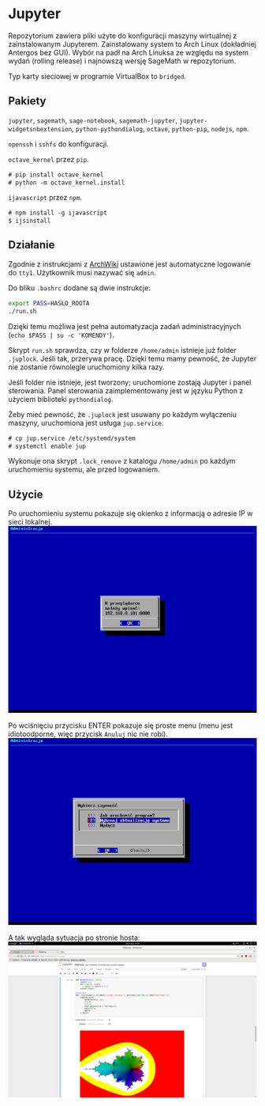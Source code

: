 # Jupyter
Repozytorium zawiera pliki użyte do konfiguracji
maszyny wirtualnej z zainstalowanym Jupyterem.
Zainstalowany system to Arch Linux (dokładniej Antergos bez GUI).
Wybór na padł na Arch Linuksa ze względu na system wydań (rolling release)
i najnowszą wersję SageMath w repozytorium.

Typ karty sieciowej w programie VirtualBox to `bridged`.

## Pakiety
`jupyter`, `sagemath`, `sage-notebook`, `sagemath-jupyter`,
`jupyter-widgetsnbextension`, `python-pythondialog`, `octave`,
`python-pip`, `nodejs`, `npm`.

`openssh` i `sshfs` do konfiguracji.

`octave_kernel` przez `pip`.
```
# pip install octave_kernel
# python -m octave_kernel.install
```

`ijavascript` przez `npm`.
```
# npm install -g ijavascript
$ ijsinstall
```

## Działanie
Zgodnie z instrukcjami z [ArchWiki](https://wiki.archlinux.org/index.php/Getty#Automatic_login_to_virtual_console) ustawione jest automatyczne logowanie do `tty1`.
Użytkownik musi nazywać się `admin`.

Do bliku `.bashrc` dodane są dwie instrukcje:
```bash
export PASS=HASŁO_ROOTA
./run.sh
```
Dzięki temu możliwa jest pełna automatyzacja zadań administracyjnych (`echo $PASS | su -c 'KOMENDY'`).

Skrypt `run.sh` sprawdza, czy w folderze `/home/admin` istnieje już folder `.juplock`.
Jeśli tak, przerywa pracę. Dzięki temu mamy pewność, że Jupyter nie zostanie
równolegle uruchomiony kilka razy.

Jeśli folder nie istnieje, jest tworzony;
uruchomione zostają Jupyter i panel sterowania.
Panel sterowania zaimplementowany jest w języku Python z użyciem biblioteki
`pythondialog`.

Żeby mieć pewność, że `.juplock` jest usuwany po każdym wyłączeniu maszyny,
uruchomiona jest usługa `jup.service`.
```
# cp jup.service /etc/systemd/system
# systemctl enable jup
```
Wykonuje ona skrypt `.lock_remove` z katalogu `/home/admin`
po każdym uruchomieniu systemu, ale przed logowaniem.

## Użycie
Po uruchomieniu systemu pokazuje się okienko z informacją o adresie IP
w sieci lokalnej.
![W przeglądarce należy wpisać...](img/welcome.png)

Po wciśnięciu przycisku ENTER pokazuje się proste menu
(menu jest idiotoodporne, więc przycisk `Anuluj` nic nie robi).
![Wybierz czynność...](img/menu.png)

A tak wygląda sytuacja po stronie hosta:
![Jupyter widziany oczami końcowego użytkownika](img/jupyter.png)
